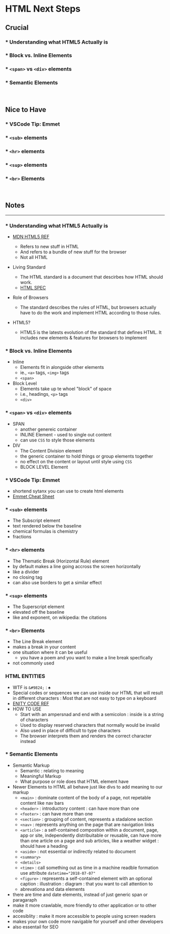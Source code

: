 # HTML Next Steps

## Crucial 

### * Understanding what HTML5 Actually is
### * Block vs. Inline Elements
### * `<span>` vs `<div>` elements
### * Semantic Elements

<br>

## Nice to Have

### * VSCode Tip: Emmet
### * `<sub>` elements
### * `<hr>` elements
### * `<sup>` elements
### * `<br>` Elements

<br>

## Notes

<hr>

### * Understanding what HTML5 Actually is
  - [MDN HTML5 REF](https://developer.mozilla.org/en-US/docs/Web/Guide/HTML/HTML5)
    - Refers to new stuff in HTML
    - And refers to a bundle of new stuff for the browser
    - Not all HTML

  - Living Standard
    - The HTML standard is a document that descirbes how HTML should work.
    - [HTML SPEC](https://html.spec.whatwg.org/)
  - Role of Browsers
    - The standard describes the rules of HTML, but browsers actually have to do the work and implement HTML according to those rules.
  - HTML5?
    - HTML5 is the latests evolution of the standard that defines HTML. It includes new elements & features for browsers to implement

### * Block vs. Inline Elements
  - Inline
    - Elements fit in alongside other elements
    - ie., `<a>` tags, `<img>` tags
    - `<span>`
  - Block Level
    - Elements take up te whoel "block" of space
    - i.e., headings, `<p>` tags
    - `<div>`
### * `<span>` vs `<div>` elements
  - SPAN
    - another genereic container
    - INLINE Element - used to single out content 
    - can use `CSS` to style those elements
  - DIV
    - The Content Division element
    - the generic container to hold things or group elements together
    - no effect on the content or layout until style using `CSS`
    - BLOCK LEVEL Element

### * VSCode Tip: Emmet
  - shortend sytanx you can use to create html elements
  - [Emmet Cheat Sheet](https://docs.emmet.io/cheat-sheet/)

### * `<sub>` elements
  - The Subscript element
  - text rendered below the baseline
  - chemical formulas is chemistry
  - fractions

### * `<hr>` elements
  - The Thematic Break (Horizontal Rule) element
  - by default makes a line going accross the screen horizontally
  - like a divider
  - no closing tag
  - can also use borders to get a similar effect

### * `<sup>` elements
  - The Superscript element
  - elevated off the baseline
  - like and exponent, on wikipedia: the citations

### * `<br>` Elements
  - The Line Break element
  - makes a break in your content
  - one situation where it can be useful
    - you have a poem and you want to make a line break specfically
  - not commonly used

### HTML ENTITIES
  - WTF is `&#9824;` : &#9824;
  - Special codes or sequences we can use inside our HTML that will result in different characters : Most that are not easy to type on a keyboard
  - [ENITY CODE REF](https://entitycode.com/)
  - HOW TO USE
    - Start with an ampersnad and end with a semicolon : inside is a string of characters
    - Used to display reserved characters that normally would be invalid
    - Also used in place of difficult to type characters
    - The browser interprets them and renders the correct character instead

### * Semantic Elements
  - Semantic Markup
    - Semantic : relating to meaning
    - Meaningful Markup
    - What purpose or role does that HTML element have
  - Newer Elements to HTML all behave just like divs to add meaning to our markup
      - `<main>` : dominate content of the body of a page, not repetable content like nav bars
      - `<header>` : introductory content : can have more than one
      - `<footer>` : can have more than one 
      - `<section>` : grouping of content, represents a stadalone section
      - `<nav>` : represents anything on the page that are navigation links 
      - `<article>` : a self-contained compostion within a document, page, app or site, independently distribuitable or reusable, can have more than one article on a page and sub articles, like a weather widget : should have a heading
      - `<aside>` : not essential or indirectly related to document
      - `<summary>`
      - `<details>`
      - `<time>` : call something out as time in a machine readble formation use attribute `datetime="2018-07-07"`
      - `<figure>` : represents a self-contained element with an optional caption : illustration : diagram : that you want to call attention to
      - abrevationa and data elements
  - there are time and date elements, instead of just generic span or paragaraph
  - make it more crawlable, more friendly to other application or to other code
  - accesiblity : make it more accessible to people using screen readers 
  - makes your own code more navigable for yourself and other developers
  - also essentail for SEO





  